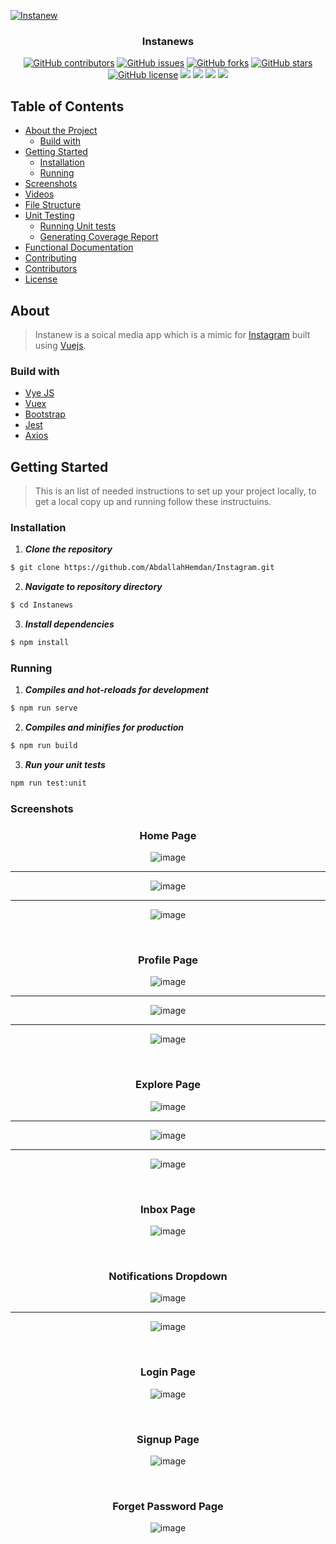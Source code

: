 <p align="center">
  <a href="https://github.com/AbdallahHemdan/Qurany" rel="noopener">
    
  ![Instanew](https://user-images.githubusercontent.com/40190772/89137940-1f68c200-d53a-11ea-8d71-64e44c486357.png)
  
  </a>
</p>

<h3 align="center">Instanews</h3>
<div align="center">

[![GitHub contributors](https://img.shields.io/github/contributors/AbdallahHemdan/Instagram)](https://github.com/AbdallahHemdan/Instagram/contributors)
[![GitHub issues](https://img.shields.io/github/issues/AbdallahHemdan/Instagram)](https://github.com/AbdallahHemdan/Instagram/issues)
[![GitHub forks](https://img.shields.io/github/forks/AbdallahHemdan/Instagram)](https://github.com/AbdallahHemdan/Instagram/network)
[![GitHub stars](https://img.shields.io/github/stars/AbdallahHemdan/Instagram)](https://github.com/AbdallahHemdan/Instagram/stargazers)
[![GitHub license](https://img.shields.io/github/license/AbdallahHemdan/Instagram)](https://github.com/AbdallahHemdan/Instagram/blob/master/LICENSE)
<img src="https://img.shields.io/github/languages/count/abdallahHemdan/Instagram" />
<img src="https://img.shields.io/github/languages/top/AbdallahHemdan/Instagram" />
<img src="https://img.shields.io/github/languages/code-size/AbdallahHemdan/Instagram" />
<img src="https://img.shields.io/github/issues-pr-raw/AbdallahHemdan/Instagram" />
</div>

## Table of Contents

- [About the Project](#about)
  - [Build with](#build-with)
- [Getting Started](#getting-started)
  - [Installation](#installation)
  - [Running](#running)
- [Screenshots](#screenshots)
- [Videos](#videos)
- [File Structure](#file-structure)
- [Unit Testing](#unit-testing)
  - [Running Unit tests](#running-unit-tests)
  - [Generating Coverage Report](#generating-coverage-report)
- [Functional Documentation](#functional-documentation)
- [Contributing](#contributing)
- [Contributors](#contributors)
- [License](#license)

## About
> Instanew is a soical media app which is a mimic for [Instagram](https://www.instagram.com/) built using [Vuejs](https://vuejs.org/).

### Build with
- [Vye JS](https://vuejs.org/)
- [Vuex](https://vuex.vuejs.org/)
- [Bootstrap](https://getbootstrap.com/)
- [Jest](https://jestjs.io/)
- [Axios](https://github.com/axios/axios)

## Getting Started
> This is an list of needed instructions to set up your project locally, to get a local copy up and running follow these instructuins.

### Installation

1. **_Clone the repository_**

```sh
$ git clone https://github.com/AbdallahHemdan/Instagram.git
```
2. **_Navigate to repository directory_**
```sh
$ cd Instanews
```

3. **_Install dependencies_**

```sh
$ npm install
```

### Running

1. **_Compiles and hot-reloads for development_**
```sh
$ npm run serve
```

2. **_Compiles and minifies for production_**
```sh
$ npm run build
```

3. **_Run your unit tests_**
```sh
npm run test:unit
```

### Screenshots

<div align="center">

<h3 align="center">Home Page</h3>

![image](https://user-images.githubusercontent.com/40190772/89168291-f1f13800-d57c-11ea-899b-d79f57f4df14.png)

<hr />

![image](https://user-images.githubusercontent.com/40190772/89168357-0a615280-d57d-11ea-9fe6-55cbd8ce8376.png)

<hr />

![image](https://user-images.githubusercontent.com/40190772/89168493-3d0b4b00-d57d-11ea-9dda-45d8299c751d.png)

<br />

<h3 align="center">Profile Page</h3>

![image](https://user-images.githubusercontent.com/40190772/89168605-64621800-d57d-11ea-92b6-8705aba1fcf1.png)

<hr />

![image](https://user-images.githubusercontent.com/40190772/89168850-bc008380-d57d-11ea-9316-1f67ca33dd79.png)

<hr />

![image](https://user-images.githubusercontent.com/40190772/89168652-76dc5180-d57d-11ea-9f32-31267331d900.png)

<br />

<h3 align="center">Explore Page</h3>

![image](https://user-images.githubusercontent.com/40190772/89168690-8065b980-d57d-11ea-84a7-f9bc2676257e.png)

<hr />

![image](https://user-images.githubusercontent.com/40190772/89169091-0f72d180-d57e-11ea-95d5-66a0b13be06e.png)

<hr />

![image](https://user-images.githubusercontent.com/40190772/89169140-20234780-d57e-11ea-95ce-dc2a6ff16009.png)

<br />

<h3 align="center">Inbox Page</h3>

![image](https://user-images.githubusercontent.com/40190772/89169157-26b1bf00-d57e-11ea-9740-499bad226e06.png)

<br />

<h3 align="center">Notifications Dropdown</h3>

![image](https://user-images.githubusercontent.com/40190772/89169193-329d8100-d57e-11ea-88ca-005dee2748ad.png)

<hr />

![image](https://user-images.githubusercontent.com/40190772/89169236-41843380-d57e-11ea-8163-1795d527bb28.png)

<br />

<h3 align="center">Login Page</h3>

![image](https://user-images.githubusercontent.com/40190772/89169569-af305f80-d57e-11ea-9171-d11658e3475a.png)

<br />

<h3 align="center">Signup Page</h3>

![image](https://user-images.githubusercontent.com/40190772/89169658-ccfdc480-d57e-11ea-8924-5293cca4e423.png)

<br />

<h3 align="center">Forget Password Page</h3>

![image](https://user-images.githubusercontent.com/40190772/89169706-dab34a00-d57e-11ea-99f7-66eaf0cbd7a3.png)
</div>
